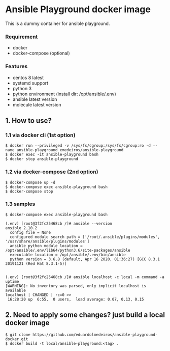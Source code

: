 # Ansible Playground docker image

This is a dummy container for ansible playground.

### Requirement

* docker
* docker-compose (optional)

### Features

* centos 8 latest
* systemd support
* python 3
* python environment (install dir: /opt/ansible/.env)
* ansible latest version
* molecule latest version

## 1. How to use?

### 1.1 via docker cli (1st option)

```
$ docker run --privileged -v /sys/fs/cgroup:/sys/fs/cgroup:ro -d --name ansible-playground emedeiros/ansible-playground
$ docker exec -it ansible-playground bash
$ docker stop ansible-playground
```

### 1.2 via docker-compose (2nd option)

```
$ docker-compose up -d
$ docker-compose exec ansible-playground bash
$ docker-compose stop
```

### 1.3 samples

```
$ docker-compose exec ansible-playground bash

(.env) [root@3f2fc25468cb /]# ansible --version
ansible 2.10.2
  config file = None
  configured module search path = ['/root/.ansible/plugins/modules', '/usr/share/ansible/plugins/modules']
  ansible python module location = /opt/ansible/.env/lib64/python3.6/site-packages/ansible
  executable location = /opt/ansible/.env/bin/ansible
  python version = 3.6.8 (default, Apr 16 2020, 01:36:27) [GCC 8.3.1 20191121 (Red Hat 8.3.1-5)]


(.env) [root@3f2fc25468cb /]# ansible localhost -c local -m command -a uptime
[WARNING]: No inventory was parsed, only implicit localhost is available
localhost | CHANGED | rc=0 >>
 16:28:20 up  6:55,  0 users,  load average: 0.07, 0.13, 0.15
  ```


## 2. Need to apply some changes? just build a local docker image

```
$ git clone https://github.com/eduardolmedeiros/ansible-playground-docker.git
$ docker build -t local/ansible-playground:<tag> .
```
